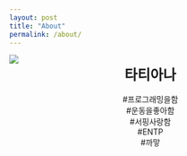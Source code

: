 ```yaml
---
layout: post
title: "About"
permalink: /about/
---
```


<img src="{{ site.url }}/public/img/2da.png">
<br/>
<div style="text-align: center; font-size: 25px"><b>타티아나</b></div>
<br/>
<div style="text-align: center;">#프로그래밍을함</div>
<div style="text-align: center;">#운동을좋아함</div>
<div style="text-align: center;">#서핑사랑함</div>
<div style="text-align: center;">#ENTP</div>
<div style="text-align: center;">#까맣</div>


